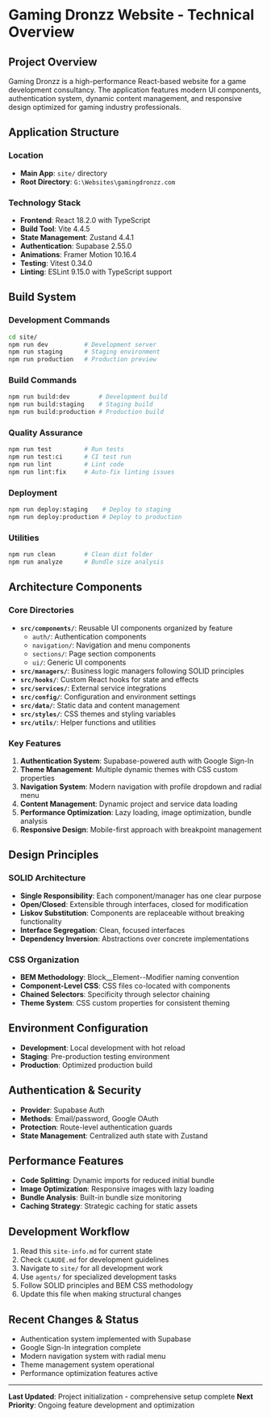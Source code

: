 # Gaming Dronzz Website - Technical Overview

## Project Overview
Gaming Dronzz is a high-performance React-based website for a game development consultancy. The application features modern UI components, authentication system, dynamic content management, and responsive design optimized for gaming industry professionals.

## Application Structure

### Location
- **Main App**: `site/` directory
- **Root Directory**: `G:\Websites\gamingdronzz.com`

### Technology Stack
- **Frontend**: React 18.2.0 with TypeScript
- **Build Tool**: Vite 4.4.5
- **State Management**: Zustand 4.4.1
- **Authentication**: Supabase 2.55.0
- **Animations**: Framer Motion 10.16.4
- **Testing**: Vitest 0.34.0
- **Linting**: ESLint 9.15.0 with TypeScript support

## Build System

### Development Commands
```bash
cd site/
npm run dev          # Development server
npm run staging      # Staging environment
npm run production   # Production preview
```

### Build Commands
```bash
npm run build:dev        # Development build
npm run build:staging    # Staging build  
npm run build:production # Production build
```

### Quality Assurance
```bash
npm run test         # Run tests
npm run test:ci      # CI test run
npm run lint         # Lint code
npm run lint:fix     # Auto-fix linting issues
```

### Deployment
```bash
npm run deploy:staging    # Deploy to staging
npm run deploy:production # Deploy to production
```

### Utilities
```bash
npm run clean        # Clean dist folder
npm run analyze      # Bundle size analysis
```

## Architecture Components

### Core Directories
- **`src/components/`**: Reusable UI components organized by feature
  - `auth/`: Authentication components
  - `navigation/`: Navigation and menu components  
  - `sections/`: Page section components
  - `ui/`: Generic UI components
- **`src/managers/`**: Business logic managers following SOLID principles
- **`src/hooks/`**: Custom React hooks for state and effects
- **`src/services/`**: External service integrations
- **`src/config/`**: Configuration and environment settings
- **`src/data/`**: Static data and content management
- **`src/styles/`**: CSS themes and styling variables
- **`src/utils/`**: Helper functions and utilities

### Key Features
1. **Authentication System**: Supabase-powered auth with Google Sign-In
2. **Theme Management**: Multiple dynamic themes with CSS custom properties
3. **Navigation System**: Modern navigation with profile dropdown and radial menu
4. **Content Management**: Dynamic project and service data loading
5. **Performance Optimization**: Lazy loading, image optimization, bundle analysis
6. **Responsive Design**: Mobile-first approach with breakpoint management

## Design Principles

### SOLID Architecture
- **Single Responsibility**: Each component/manager has one clear purpose
- **Open/Closed**: Extensible through interfaces, closed for modification
- **Liskov Substitution**: Components are replaceable without breaking functionality
- **Interface Segregation**: Clean, focused interfaces
- **Dependency Inversion**: Abstractions over concrete implementations

### CSS Organization
- **BEM Methodology**: Block__Element--Modifier naming convention
- **Component-Level CSS**: CSS files co-located with components
- **Chained Selectors**: Specificity through selector chaining
- **Theme System**: CSS custom properties for consistent theming

## Environment Configuration
- **Development**: Local development with hot reload
- **Staging**: Pre-production testing environment
- **Production**: Optimized production build

## Authentication & Security
- **Provider**: Supabase Auth
- **Methods**: Email/password, Google OAuth
- **Protection**: Route-level authentication guards
- **State Management**: Centralized auth state with Zustand

## Performance Features
- **Code Splitting**: Dynamic imports for reduced initial bundle
- **Image Optimization**: Responsive images with lazy loading
- **Bundle Analysis**: Built-in bundle size monitoring
- **Caching Strategy**: Strategic caching for static assets

## Development Workflow
1. Read this `site-info.md` for current state
2. Check `CLAUDE.md` for development guidelines
3. Navigate to `site/` for all development work
4. Use `agents/` for specialized development tasks
5. Follow SOLID principles and BEM CSS methodology
6. Update this file when making structural changes

## Recent Changes & Status
- Authentication system implemented with Supabase
- Google Sign-In integration complete
- Modern navigation system with radial menu
- Theme management system operational
- Performance optimization features active

---
**Last Updated**: Project initialization - comprehensive setup complete
**Next Priority**: Ongoing feature development and optimization